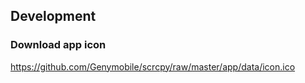 ## Development

### Download app icon

https://github.com/Genymobile/scrcpy/raw/master/app/data/icon.ico

